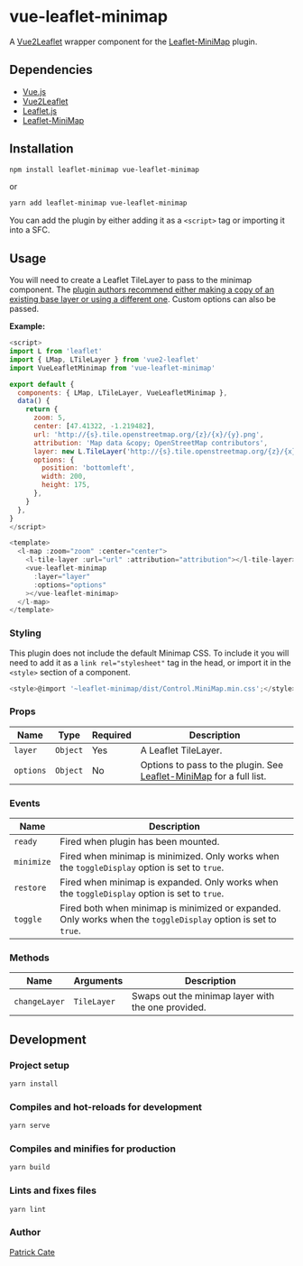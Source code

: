 # vue-leaflet-minimap

A [Vue2Leaflet](https://github.com/vue-leaflet/Vue2Leaflet) wrapper component for the [Leaflet-MiniMap](https://github.com/Norkart/Leaflet-MiniMap) plugin.

## Dependencies

- [Vue.js](https://github.com/vuejs/vue)
- [Vue2Leaflet](https://github.com/vue-leaflet/Vue2Leaflet)
- [Leaflet.js](https://leafletjs.com/)
- [Leaflet-MiniMap](https://github.com/Norkart/Leaflet-MiniMap)

## Installation

```bash
npm install leaflet-minimap vue-leaflet-minimap
```

or

```bash
yarn add leaflet-minimap vue-leaflet-minimap
```

You can add the plugin by either adding it as a `<script>` tag or importing it into a SFC.

## Usage

You will need to create a Leaflet TileLayer to pass to the minimap component. The [plugin authors recommend either making a copy of an existing base layer or using a different one](https://github.com/Norkart/Leaflet-MiniMap#using-the-minimap-control). Custom options can also be passed.

**Example:**

```js
<script>
import L from 'leaflet'
import { LMap, LTileLayer } from 'vue2-leaflet'
import VueLeafletMinimap from 'vue-leaflet-minimap'

export default {
  components: { LMap, LTileLayer, VueLeafletMinimap },
  data() {
    return {
      zoom: 5,
      center: [47.41322, -1.219482],
      url: 'http://{s}.tile.openstreetmap.org/{z}/{x}/{y}.png',
      attribution: 'Map data &copy; OpenStreetMap contributors',
      layer: new L.TileLayer('http://{s}.tile.openstreetmap.org/{z}/{x}/{y}.png'),
      options: {
        position: 'bottomleft',
        width: 200,
        height: 175,
      },
    }
  },
}
</script>

<template>
  <l-map :zoom="zoom" :center="center">
    <l-tile-layer :url="url" :attribution="attribution"></l-tile-layer>
    <vue-leaflet-minimap
      :layer="layer"
      :options="options"
    ></vue-leaflet-minimap>
  </l-map>
</template>
```

### Styling

This plugin does not include the default Minimap CSS. To include it you will need to add it as a `link rel="stylesheet"` tag in the head, or import it in the `<style>` section of a component.

```js
<style>@import '~leaflet-minimap/dist/Control.MiniMap.min.css';</style>
```

### Props

| Name | Type | Required | Description |
| --- | --- | --- | --- |
| `layer` | `Object` | Yes | A Leaflet TileLayer. |
| `options` | `Object` | No | Options to pass to the plugin. See [Leaflet-MiniMap](https://github.com/Norkart/Leaflet-MiniMap) for a full list. |

### Events

| Name | Description |
| --- | --- |
| `ready` | Fired when plugin has been mounted. |
| `minimize` | Fired when minimap is minimized. Only works when the `toggleDisplay` option is set to `true`. |
| `restore` | Fired when minimap is expanded. Only works when the `toggleDisplay` option is set to `true`. |
| `toggle` | Fired both when minimap is minimized or expanded. Only works when the `toggleDisplay` option is set to `true`. |

### Methods

| Name | Arguments | Description |
| --- | --- | --- |
| `changeLayer` | `TileLayer` | Swaps out the minimap layer with the one provided. |

## Development

### Project setup

```bash
yarn install
```

### Compiles and hot-reloads for development

```bash
yarn serve
```

### Compiles and minifies for production

```bash
yarn build
```

### Lints and fixes files

```bash
yarn lint
```

### Author

[Patrick Cate](https://github.com/patrickcate)
